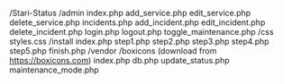 /Stari-Status
    /admin
        index.php
        add_service.php
        edit_service.php
        delete_service.php
        incidents.php
        add_incident.php
        edit_incident.php
        delete_incident.php
        login.php
        logout.php
        toggle_maintenance.php
    /css
        styles.css
    /install
        index.php
        step1.php
        step2.php
        step3.php
        step4.php
        step5.php
        finish.php
    /vendor
        /boxicons
            (download from https://boxicons.com)
    index.php
    db.php
    update_status.php
    maintenance_mode.php
